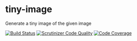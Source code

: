 # tiny-image

Generate a tiny image of the given image

[![Build Status](https://travis-ci.org/clement-michelet/tiny-image.svg?branch=master)](https://travis-ci.org/clement-michelet/tiny-image.svg?branch=master)
[![Scrutinizer Code Quality](https://scrutinizer-ci.com/g/clement-michelet/tiny-image/badges/quality-score.png?b=master)](https://scrutinizer-ci.com/g/clement-michelet/tiny-image/?branch=master)
[![Code Coverage](https://scrutinizer-ci.com/g/clement-michelet/tiny-image/badges/coverage.png?b=master)](https://scrutinizer-ci.com/g/clement-michelet/tiny-image/?branch=master)
